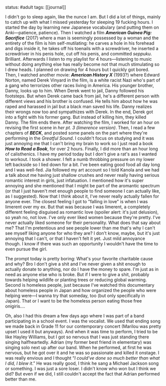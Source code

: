 status: #adult 
tags: [[journal]]

I didn't go to sleep again, like the nunce I am. But I did a lot of things, mainly to catch up with what I missed yesterday for sleeping 19 fucking hours. I started the day by learning new Japanese vocabulary (and putting them on Anki—patience, patience). Then I watched a film ***American Guinea Pig: Sacrifice*** (2017) where a man is seemingly possessed by a woman and the entirety of the film is him self-mutilating: he carves a hole in his forehead and digs inside it, he takes off his toenails with a screwdriver, he inserted a screwdriver in his penis hole, cut off his penis, and committed *seppuku*. Brilliant. Afterwards I listen to my playlist for 4 hours—listening to music without doing anything else has really become not that much stimulating so I drew heads. I planned on drawing for 4 hours but I quickly got bored. Then, I watched another movie: ***American History X*** (1993?) where Edward Norton, named Derek Vinyard in the film, is a white racist Nazi who's part of a gang who terrorizes other races living in America. His younger brother, Danny, looks up to him. When Derek went to jail, Danny followed his footsteps. But when Derek came back from jail, he's a different person with different views and his brother is confused. He tells him about how he was raped and harassed in jail but a black man saved his life. Danny realizes their wrongs now too and sympathizes with Derek. In the end, Derek got into a fight with his former gang. But instead of killing him, they killed Danny. The film ends there. After watching the film, I worked for an hour on revising the first scene in *her pt. 3 (limerence version)*. Then, I read a few chapters of ***BECK***, and posted some panels on the part where they're performing in the *Greatful Sound*. I couldn't focus on studying and it was just annoying me that I can't bring my brain to work so I just read a book ***How to Read a Book***, for over 2 hours. Finally, I did more than an hour long of calisthenics. I have my period today but I don't give a rat's ass I wanted to workout. I took a shower. I felt a numb throbbing pressure on my lower left backside so I lied down for a bit. I've been eating good food all day long and I was well-fed. Jia followed my art account so I told Kanola and we had a talk about me having just shallow crushes and never really having serious romantic interest in girls, just infatuation. I mentioned how it's super annoying and she mentioned that I might be part of the aromantic spectrum (or that I just haven't met enough people to find someone I can actually like, as I suggested). Now that I think about it, I've never really actually fallen for anyone ever. The closest feeling I got to "falling in love" is when I was limerent over my ex. But that was because I was limerent, a completely different feeling disguised as romantic love (spoiler alert: it's just delusion), so yeah no, not love. I've only ever liked women because they're pretty. I've never actually liked someone for their personality. What does that say about me? That I'm pretentious and see people lower than me that's why I can't see myself liking anyone for who they are? I don't know, maybe, but it's just annoying that I can't, or that I haven't felt it yet. Just mild annoyance though. I know if there was such an opportunity I wouldn't have the time to even pursue the girl. 

The prompt today is pretty boring: What's your favorite charitable cause and why? Bro I don't give a shit and I've never given a shit enough to actually donate to anything, nor do I have the money to spare. I'm just as in need as anyone else who is broke. But if I were to give a shit, probably towards helping wildlife or planting trees or reducing global warming. Second is homeless people, just because I've watched this documentary about homeless people in Japan and how organized the people who were helping were—I wanna try that someday, too (but only specifically in Japan). That or I want to be the homeless person eating those free onigiris....

Oh, also I had this dream a few days ago where I was part of a band participating in a school event. I was the vocalist. We used that ending song we made back in Grade 11 for our contemporary concert (Marilou was pretty upset I used it but anyways). And when it was time to perform, I tried to be like Hayley Williams, but I got so nervous that I was just standing there singing halfheartedly. Adrian (my former best friend in elementary) was singing solo next up after our band. When he performed, at first he was nervous, but he got over it and he was so passionate and killed it onstage. I was really envious and I thought “*I could've done so much better than what I did, I blew it*.” He was really good, I think he sang a Michael Jackson song or something. I was just a sore loser. I didn't know who won but I think we did? But even if we did, I still couldn't accept the fact that Adrian performed better than me.